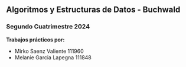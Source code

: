 ## Algoritmos y Estructuras de Datos - Buchwald

### Segundo Cuatrimestre 2024

**Trabajos prácticos por:**
- Mirko Saenz Valiente 111960
- Melanie Garcia Lapegna 111848


